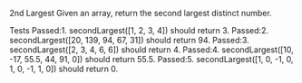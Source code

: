 2nd Largest
Given an array, return the second largest distinct number.

Tests
Passed:1. secondLargest([1, 2, 3, 4]) should return 3.
Passed:2. secondLargest([20, 139, 94, 67, 31]) should return 94.
Passed:3. secondLargest([2, 3, 4, 6, 6]) should return 4.
Passed:4. secondLargest([10, -17, 55.5, 44, 91, 0]) should return 55.5.
Passed:5. secondLargest([1, 0, -1, 0, 1, 0, -1, 1, 0]) should return 0.